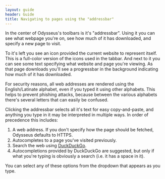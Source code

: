 ```yaml
---
layout: guide
header: Guide
title: Navigating to pages using the "addressbar"
---
```


In the center of Odysseus's toolbars is it's "addressbar". Using it you can see what webpage you're on, see how much of it has downloaded, and specify a new page to visit.

To it's left you see an icon provided the current website to represent itself. This is a full-color version of the icons used in the tabbar. And next to it you can see some text specifying what website and page you're viewing. As that page downloads you'll see a progressbar in the background indicating how much of it has downloaded.

For security reasons, all web addresses are rendered using the English/Latinate alphabet, even if you typed it using other alphabets. This helps to prevent phishing attacks, because between the various alphabets there's several letters that can easily be confused.

Clicking the addressbar selects all it's text for easy copy-and-paste, and anything you type in it may be interpreted in multiple ways. In order of precedence this includes:

1. A web address. If you don't specify how the page should be fetched, Odysseus defaults to HTTPS.
2. Autocompletes to a page you've visited previously.
3. Search the web using [DuckDuckGo](https://ddg.gg/).
4. Autocompletions provided by DuckDuckGo are suggested, but only if what you're typing is obviously a search (i.e. it has a space in it).

You can select any of these options from the dropdown that appears as you type.
